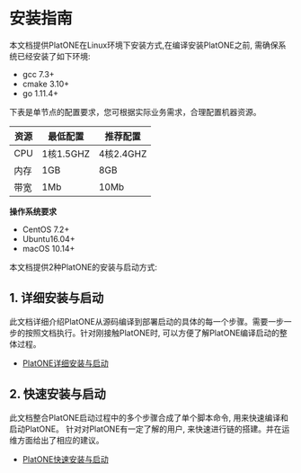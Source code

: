 # 安装指南

本文档提供PlatONE在Linux环境下安装方式,在编译安装PlatONE之前, 需确保系统已经安装了如下环境:

* gcc 7.3+
* cmake 3.10+
* go 1.11.4+

下表是单节点的配置要求，您可根据实际业务需求，合理配置机器资源。

|资源|最低配置|推荐配置|
|----|------|-------|
|CPU|1核1.5GHZ|4核2.4GHZ|
|内存|1GB|8GB|
|带宽|1Mb|10Mb|

**操作系统要求**

- CentOS 7.2+
- Ubuntu16.04+
- macOS 10.14+

本文档提供2种PlatONE的安装与启动方式:

## 1. 详细安装与启动  

此文档详细介绍PlatONE从源码编译到部署启动的具体的每一个步骤。需要一步一步的按照文档执行。针对刚接触PlatONE时, 可以方便了解PlatONE编译启动的整体过程。

* [PlatONE详细安装与启动](Installation/详细安装与启动.md)

## 2. 快速安装与启动

此文档整合PlatONE启动过程中的多个步骤合成了单个脚本命令, 用来快速编译和启动PlatONE。 针对对PlatONE有一定了解的用户, 来快速进行链的搭建。并在运维方面给出了相应的建议。

* [PlatONE快速安装与启动](Installation/快速部署.md)
